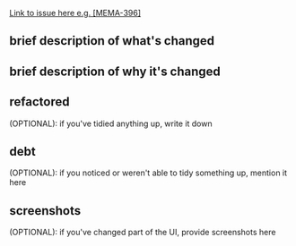 [Link to issue here e.g. [MEMA-396]](https://homeservenow.atlassian.net/browse/)

## brief description of what's changed
## brief description of why it's changed

## refactored
(OPTIONAL): if you've tidied anything up, write it down

## debt
(OPTIONAL): if you noticed or weren't able to tidy something up, mention it here

## screenshots
(OPTIONAL): if you've changed part of the UI, provide screenshots here
